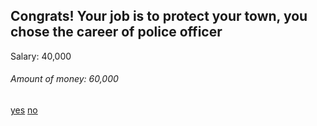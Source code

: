 ## Congrats! Your job is to protect your town, you chose the career of police officer
 Salary: 40,000 
###### Amount of money: 60,000
 
[yes](../marrige.md) [no](../house.md)